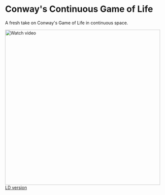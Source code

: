# Conway's Continuous Game of Life

A fresh take on Conway's Game of Life in continuous space.

[<img src="https://artifactz.github.io/media/gol-thumbnail.jpg" width="503" title="Watch video">](https://artifactz.github.io/media/gol-1024.mp4)  
[LD version](https://artifactz.github.io/media/gol.mp4)
